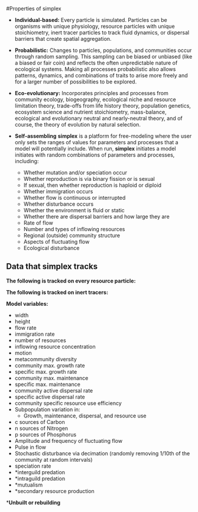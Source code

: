#Properties of simplex
* **Individual-based:** Every particle is simulated. Particles can be organisms with unique physiology, resource particles with unique stoichiometry, inert tracer particles to track fluid dynamics, or dispersal barriers that create spatial aggregation.

* **Probabilistic:** Changes to particles, populations, and communities occur through random sampling. This sampling can be biased or unbiased (like a biased or fair coin) and reflects the often unpredictable nature of ecological systems. Making all processes probabilistic also allows patterns, dynamics, and combinations of traits to arise more freely and for a larger number of possibilities to be explored.

* **Eco-evolutionary:** Incorporates principles and processes from community ecology, biogeography, ecological niche and resource limitation theory, trade-offs from life history theory, population genetics, ecosystem science and nutrient stoichiometry, mass-balance, ecological and evolutionary neutral and nearly-neutral theory, and of course, the theory of evolution by natural selection.

* **Self-assembling**
**simplex** is a platform for free-modeling where the user only sets the ranges of values for parameters and processes that a model will potentially include. When run, **simplex** initiates a model initiates with random combinations of parameters and processes, including:
	* Whether mutation and/or speciation occur
	* Whether reproduction is via binary fission or is sexual
	* If sexual, then whether reproduction is haploid or diploid
	* Whether immigration occurs
	* Whether flow is continuous or interrupted
	* Whether disturbance occurs
	* Whether the environment is fluid or static
	* Whether there are dispersal barriers and how large they are
	* Rate of flow 
	* Number and types of inflowing resources
	* Regional (outside) community structure
	* Aspects of fluctuating flow
	* Ecological disturbance

## Data that simplex tracks


**The following is tracked on every resource particle:**


**The following is tracked on inert tracers:**



**Model variables:**

* width
* height
* flow rate
* immigration rate
* number of resources
* inflowing resource concentration
* motion
* metacommunity diversity
* community max. growth rate
* specific max. growth rate
* community max. maintenance
* specific max. maintenance
* community active dispersal rate
* specific active dispersal rate
* community specific resource use efficiency
* Subpopulation variation in:
	* Growth, maintenance, dispersal, and resource use
* c sources of Carbon
* n sources of Nitrogen
* p sources of Phosphorus
* Amplitude and frequency of fluctuating flow
* Pulse in flow
* Stochastic disturbance via decimation (randomly removing 1/10th of the community at random intervals)
* speciation rate
* *interguild predation
* *intraguild predation
* *mutualism
* *secondary resource production

***Unbuilt or rebuilding**
